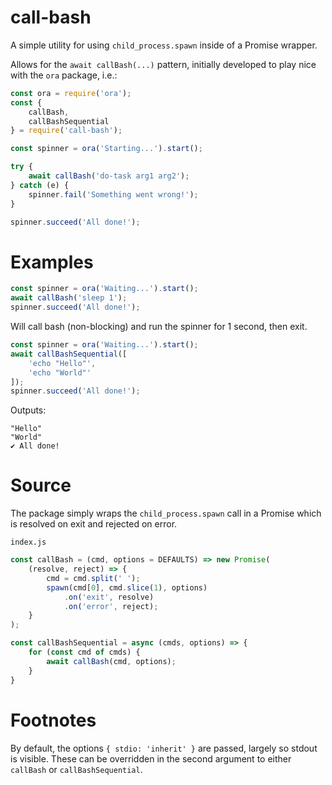 # call-bash
A simple utility for using `child_process.spawn` inside of a Promise wrapper.

Allows for the `await callBash(...)` pattern, initially developed to play nice with the `ora` package, i.e.:

```javascript
const ora = require('ora');
const {
    callBash,
    callBashSequential
} = require('call-bash');

const spinner = ora('Starting...').start();

try {
    await callBash('do-task arg1 arg2');
} catch (e) {
    spinner.fail('Something went wrong!');
}

spinner.succeed('All done!');
```

# Examples

```javascript
const spinner = ora('Waiting...').start();
await callBash('sleep 1');
spinner.succeed('All done!');
```
Will call bash (non-blocking) and run the spinner for 1 second, then exit.

```javascript
const spinner = ora('Waiting...').start();
await callBashSequential([
    'echo "Hello"',
    'echo "World"'
]);
spinner.succeed('All done!');
```

Outputs:

```
"Hello"
"World"
✔ All done!
```

# Source

The package simply wraps the `child_process.spawn` call in a Promise which is resolved on exit and rejected on error.  

`index.js`
```javascript
const callBash = (cmd, options = DEFAULTS) => new Promise(
    (resolve, reject) => {
        cmd = cmd.split(' ');
        spawn(cmd[0], cmd.slice(1), options)
            .on('exit', resolve)
            .on('error', reject);
    }
);

const callBashSequential = async (cmds, options) => {
    for (const cmd of cmds) {
        await callBash(cmd, options);
    }
}
```

# Footnotes

By default, the options `{ stdio: 'inherit' }` are passed, largely so stdout is visible. These can be overridden in the second argument to either `callBash` or `callBashSequential`.